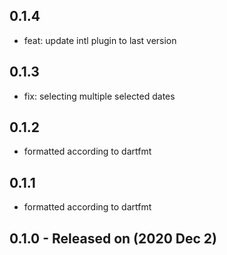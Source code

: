 ## 0.1.4
* feat: update intl plugin to last version

## 0.1.3
* fix: selecting multiple selected dates

## 0.1.2
* formatted according to dartfmt

## 0.1.1
* formatted according to dartfmt

## 0.1.0 - Released on (2020 Dec 2)
